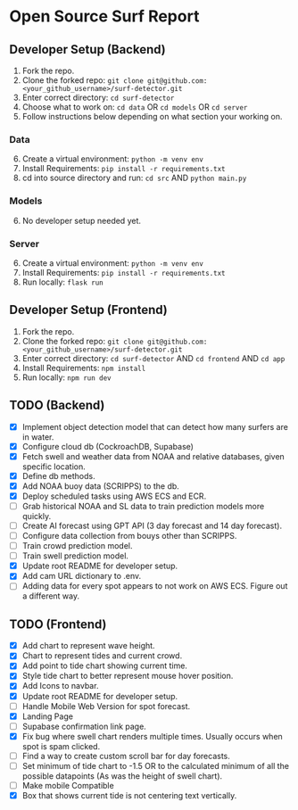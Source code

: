 # Open Source Surf Report

## Developer Setup (Backend)
1. Fork the repo.
2. Clone the forked repo:
    ```git clone git@github.com:<your_github_username>/surf-detector.git```
3. Enter correct directory: 
    ```cd surf-detector```
4. Choose what to work on: 
   ```cd data``` OR ```cd models``` OR ```cd server```
5. Follow instructions below depending on what section your working on. 

### Data
6. Create a virtual environment: 
    ```python -m venv env```
7. Install Requirements: 
    ```pip install -r requirements.txt```
8. cd into source directory and run: 
    ```cd src``` AND ```python main.py```

### Models 
6. No developer setup needed yet. 

### Server
6. Create a virtual environment: 
    ```python -m venv env```
7. Install Requirements: 
    ```pip install -r requirements.txt```
8. Run locally: 
    ```flask run```


## Developer Setup (Frontend)
1. Fork the repo.
2. Clone the forked repo:
    ```git clone git@github.com:<your_github_username>/surf-detector.git```
3. Enter correct directory: 
    ```cd surf-detector``` AND ```cd frontend``` AND ```cd app```
4. Install Requirements: 
    ```npm install```
5. Run locally: 
    ```npm run dev```

## TODO (Backend)
- [x] Implement object detection model that can detect how many surfers are in water.
- [x] Configure cloud db (CockroachDB, Supabase)
- [x] Fetch swell and weather data from NOAA and relative databases, given specific location.
- [x] Define db methods. 
- [x] Add NOAA buoy data (SCRIPPS) to the db.
- [x] Deploy scheduled tasks using AWS ECS and ECR. 
- [ ] Grab historical NOAA and SL data to train prediction models more quickly. 
- [ ] Create AI forecast using GPT API (3 day forecast and 14 day forecast).
- [ ] Configure data collection from bouys other than SCRIPPS.
- [ ] Train crowd prediction model. 
- [ ] Train swell prediction model. 
- [x] Update root README for developer setup. 
- [x] Add cam URL dictionary to .env.
- [ ] Adding data for every spot appears to not work on AWS ECS. Figure out a different way.

## TODO (Frontend)
- [x] Add chart to represent wave height.
- [x] Chart to represent tides and current crowd.
- [x] Add point to tide chart showing current time.
- [x] Style tide chart to better represent mouse hover position. 
- [x] Add Icons to navbar.
- [x] Update root README for developer setup. 
- [ ] Handle Mobile Web Version for spot forecast.
- [x] Landing Page
- [ ] Supabase confirmation link page.
- [x] Fix bug where swell chart renders multiple times. Usually occurs when spot is spam clicked.
- [ ] Find a way to create custom scroll bar for day forecasts.
- [ ] Set minimum of tide chart to -1.5 OR to the calculated minimum of all the possible datapoints (As was the height of swell chart).
- [ ] Make mobile Compatible
- [x] Box that shows current tide is not centering text vertically. 